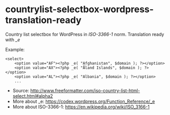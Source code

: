 # countrylist-selectbox-wordpress-translation-ready
Country list selectbox for WordPress in *ISO-3366-1* norm. Translation ready with *_e*

Example:
```
<select>
	<option value="AF"><?php _e( "Afghanistan", $domain ); ?></option>
	<option value="AX"><?php _e( "Åland Islands", $domain ); ?></option>
	<option value="AL"><?php _e( "Albania", $domain ); ?></option>
	...
```

* Source: http://www.freeformatter.com/iso-country-list-html-select.html#alpha2
* More about _e: https://codex.wordpress.org/Function_Reference/_e
* More about ISO-3366-1: https://en.wikipedia.org/wiki/ISO_3166-1
